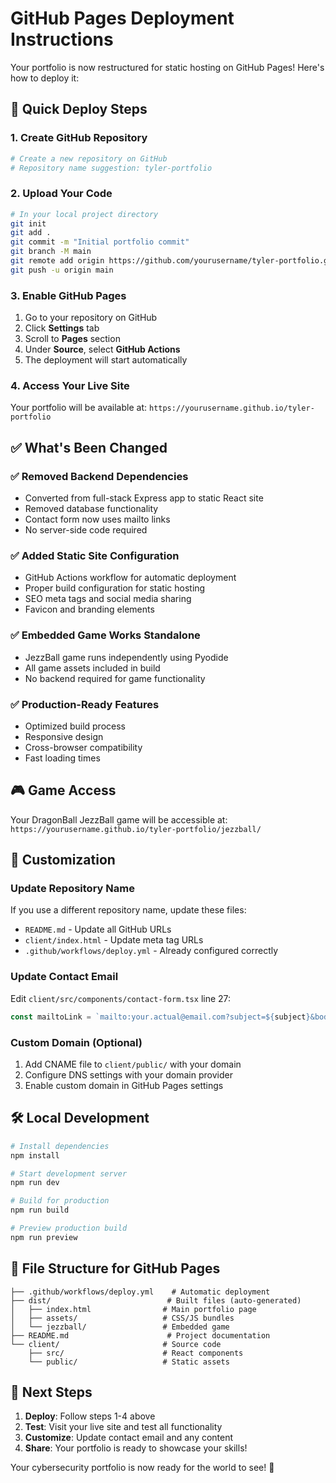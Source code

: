 # GitHub Pages Deployment Instructions

Your portfolio is now restructured for static hosting on GitHub Pages! Here's how to deploy it:

## 🚀 Quick Deploy Steps

### 1. Create GitHub Repository
```bash
# Create a new repository on GitHub
# Repository name suggestion: tyler-portfolio
```

### 2. Upload Your Code
```bash
# In your local project directory
git init
git add .
git commit -m "Initial portfolio commit"
git branch -M main
git remote add origin https://github.com/yourusername/tyler-portfolio.git
git push -u origin main
```

### 3. Enable GitHub Pages
1. Go to your repository on GitHub
2. Click **Settings** tab
3. Scroll to **Pages** section
4. Under **Source**, select **GitHub Actions**
5. The deployment will start automatically

### 4. Access Your Live Site
Your portfolio will be available at:
`https://yourusername.github.io/tyler-portfolio`

## ✅ What's Been Changed

### ✅ Removed Backend Dependencies
- Converted from full-stack Express app to static React site
- Removed database functionality
- Contact form now uses mailto links
- No server-side code required

### ✅ Added Static Site Configuration
- GitHub Actions workflow for automatic deployment
- Proper build configuration for static hosting
- SEO meta tags and social media sharing
- Favicon and branding elements

### ✅ Embedded Game Works Standalone
- JezzBall game runs independently using Pyodide
- All game assets included in build
- No backend required for game functionality

### ✅ Production-Ready Features
- Optimized build process
- Responsive design
- Cross-browser compatibility
- Fast loading times

## 🎮 Game Access

Your DragonBall JezzBall game will be accessible at:
`https://yourusername.github.io/tyler-portfolio/jezzball/`

## 🔧 Customization

### Update Repository Name
If you use a different repository name, update these files:
- `README.md` - Update all GitHub URLs
- `client/index.html` - Update meta tag URLs
- `.github/workflows/deploy.yml` - Already configured correctly

### Update Contact Email
Edit `client/src/components/contact-form.tsx` line 27:
```javascript
const mailtoLink = `mailto:your.actual@email.com?subject=${subject}&body=${body}`;
```

### Custom Domain (Optional)
1. Add CNAME file to `client/public/` with your domain
2. Configure DNS settings with your domain provider
3. Enable custom domain in GitHub Pages settings

## 🛠️ Local Development

```bash
# Install dependencies
npm install

# Start development server
npm run dev

# Build for production
npm run build

# Preview production build
npm run preview
```

## 📁 File Structure for GitHub Pages

```
├── .github/workflows/deploy.yml    # Automatic deployment
├── dist/                          # Built files (auto-generated)
│   ├── index.html                # Main portfolio page
│   ├── assets/                   # CSS/JS bundles
│   └── jezzball/                 # Embedded game
├── README.md                      # Project documentation
└── client/                       # Source code
    ├── src/                      # React components
    └── public/                   # Static assets
```

## 🎯 Next Steps

1. **Deploy**: Follow steps 1-4 above
2. **Test**: Visit your live site and test all functionality
3. **Customize**: Update contact email and any content
4. **Share**: Your portfolio is ready to showcase your skills!

Your cybersecurity portfolio is now ready for the world to see! 🚀